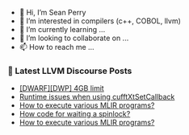 - 👋 Hi, I’m Sean Perry
- 👀 I’m interested in compilers (c++, COBOL, llvm)
- 🌱 I’m currently learning ...
- 💞️ I’m looking to collaborate on ...
- 📫 How to reach me ...

<!---
s66perry/s66perry is a ✨ special ✨ repository because its `README.md` (this file) appears on your GitHub profile.
You can click the Preview link to take a look at your changes.
--->
### 📕 Latest LLVM Discourse Posts

<!-- DISCOURSE-LLVM:START -->
- [[DWARF][DWP] 4GB limit](https://discourse.llvm.org/t/dwarf-dwp-4gb-limit/63902?page=2#post_31)
- [Runtime issues when using cufftXtSetCallback](https://discourse.llvm.org/t/runtime-issues-when-using-cufftxtsetcallback/68276#post_1)
- [How to execute various MLIR programs?](https://discourse.llvm.org/t/how-to-execute-various-mlir-programs/68274#post_2)
- [How code for waiting a spinlock?](https://discourse.llvm.org/t/how-code-for-waiting-a-spinlock/68269#post_2)
- [How to execute various MLIR programs?](https://discourse.llvm.org/t/how-to-execute-various-mlir-programs/68274#post_1)
<!-- DISCOURSE-LLVM:END -->
